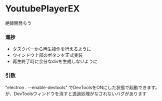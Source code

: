 # YoutubePlayerEX
絶賛開発ちう  
### 進捗
- タスクバーから再生操作を行えるように  
- ウインドウ上部のボタンを正式実装  
- 再生終了時に余分なdivを生成しないように
### 引数
"electron . --enable-devtools" でDevToolsをONにした状態で起動できます。が、DevToolsウィンドウを消すと透過処理がなされないバグがあります
